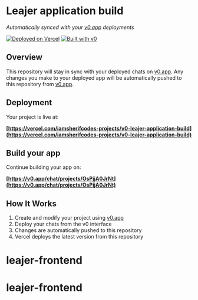# Leajer application build

*Automatically synced with your [v0.app](https://v0.app) deployments*

[![Deployed on Vercel](https://img.shields.io/badge/Deployed%20on-Vercel-black?style=for-the-badge&logo=vercel)](https://vercel.com/iamsherifcodes-projects/v0-leajer-application-build)
[![Built with v0](https://img.shields.io/badge/Built%20with-v0.app-black?style=for-the-badge)](https://v0.app/chat/projects/OsPjjA0JrNt)

## Overview

This repository will stay in sync with your deployed chats on [v0.app](https://v0.app).
Any changes you make to your deployed app will be automatically pushed to this repository from [v0.app](https://v0.app).

## Deployment

Your project is live at:

**[https://vercel.com/iamsherifcodes-projects/v0-leajer-application-build](https://vercel.com/iamsherifcodes-projects/v0-leajer-application-build)**

## Build your app

Continue building your app on:

**[https://v0.app/chat/projects/OsPjjA0JrNt](https://v0.app/chat/projects/OsPjjA0JrNt)**

## How It Works

1. Create and modify your project using [v0.app](https://v0.app)
2. Deploy your chats from the v0 interface
3. Changes are automatically pushed to this repository
4. Vercel deploys the latest version from this repository
# leajer-frontend
# leajer-frontend
